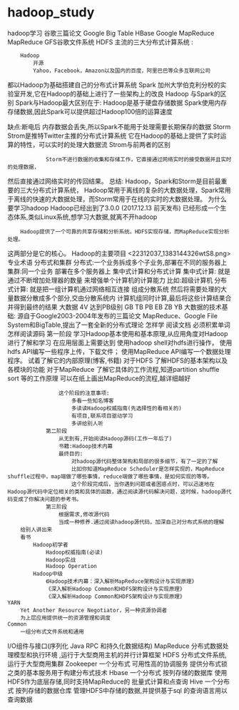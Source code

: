 # hadoop_study

hadoop学习
    谷歌三篇论文
        Google  Big Table
            HBase
         Google  MapReduce
            MapReduce
        GFS谷歌文件系统
            HDFS
    主流的三大分布式计算系统 :

        Hadoop
            开源
            Yahoo，Facebook，Amazon以及国内的百度，阿里巴巴等众多互联网公司
都以Hadoop为基础搭建自己的分布式计算系统
        Spark
            加州大学伯克利分校的实验室开发,它在Hadoop的基础上进行了一些架构上的改良
            Hadoop 与Spark的区别
                Spark与Hadoop最大区别在于:
Hadoop是基于硬盘存储数据
Spark使用内存存储数据,因此Spark可以提供超过Hadoop100倍的运算速度

缺点:断电后 内存数据会丢失,所以Spark不能用于处理需要长期保存的数据
        Storm
            Strom是推特Twitter主推的分布式计算系统
它在Hadoop的基础上提供了实时运算的特性，可以实时的处理大数据流
            Strom与前两者的区别

                Storm不进行数据的收集和存储工作，它直接通过网络实时的接受数据并且实时的处理数据，
然后直接通过网络实时的传回结果。
        总结:
             Hadoop，Spark和Storm是目前最重要的三大分布式计算系统，
Hadoop常用于离线的复杂的大数据处理，Spark常用于离线的快速的大数据处理，而Storm常用于在线的实时的大数据处理。
    为什么要学习hadoop
        Hadoop已经出到了3.0.0 (2017.12.13 前天发布)
已经形成一个生态体系,类似Linux系统,想学习大数据,就离不开hadoop

        Hadoop提供了一个可靠的共享存储和分析系统。HDFS实现存储，而MapReduce实现分析处理。
这两部分是它的核心。
    Hadoop的主要项目 <22312037_1383144326wtS8.png>
    专业术语
        分布式和集群
            分布式:一个业务拆成多个子业务,部署在不同的服务器上
            集群:同一个业务 部署在多个服务器上
        集中式计算和分布式计算
            集中式计算:
就是通过不断增加处理器的数量
来增强单个计算机的计算能力 比如:超级计算机
            分布式计算:
就是把一组计算机通过网络相互连接 组成分散系统
然后将需要处理的大量数据分散成多个部分,交由分散系统内
计算机组同时计算,最后将这些计算结果合并得到最终的结果
    大数据
        4V
        达到PB级别
            GB  TB  PB EB ZB YB
        大数据的技术基础:
            源自于Google2003-2004年发布的三篇论文 
MapReduce、Google File System和BigTable,提出了一套全新的分布式理论
    怎样学
        阅读文档
            必须积累单词
            怎样阅读源码
                第一阶段
                    学习Hadoop基本使用和基本原理,从应用角度对Hadoop进行了解和学习
                    在应用层面上需要达到
                        使用hadoop shell对hdfs进行操作，
使用hdfs API编写一些程序上传，下载文件；
使用MapReduce API编写一个数据处理程序。
                    试着了解它的内部原理(博客,书籍)
                        对于HDFS
                            了解HDFS的基本架构以及各模块的功能
                        对于MapReduce
                            了解它具体的工作流程,知道partition shuffle sort 等的工作原理
                            可以在纸上画出MapReduce的流程,越详细越好

                    这个阶段的注意事项:
                        多看一些知名博客
                        多读读Hadoop权威指南(先选择性的看相关的)
                        有项目,联系项目驱动学习
                        多讲给别人听
                第二阶段
                    从无到有,开始阅读Hadoop源码(工作一年后了)
                    书籍:Hadoop技术内幕
                    最终目的:
                        对hadoop源代码整体架构和局部的很多细节，有了一定的了解
                        比如你知道MapReduce Scheduler是怎样实现的，MapReduce shuffle过程中，map端做了哪些事情，reduce端做了哪些事情，是如何实现的等等。
                        这个阶段完成后，当你遇到问题或者困惑点时，可以迅速地在Hadoop源代码中定位相关的类和具体的函数，通过阅读源代码解决问题，这时候，hadoop源代码变成了你解决问题的参考书。
                第三阶段
                    根据需求,修改源代码
                    当成一种修养.通过阅读hadoop源代码，加深自己对分布式系统的理解
        给别人讲出来
        看书
            Hadoop初学者
                Hadoop权威指南(必读)
                Hadoop实战
                Hadoop Operation
            Hadoop中级
                《Hadoop技术内幕：深入解析MapReduce架构设计与实现原理》
                《深入解析Hadoop Common和HDFS架构设计与实现原理》
                《深入解析Hadoop Common和HDFS架构设计与实现原理》
    YARN
        Yet Another Resource Negotiator，另一种资源协调者
        为上层应用提供统一的资源管理和调度
    Common
        一组分布式文件系统和通用
I/O组件与接口(序列化  Java RPC 和持久化数据结构)
    MapReduce
        分布式数据处理模型和执行环境
,运行于大型商用主机的并行计算框架
    HDFS
        分布式文件系统,运行于大型商用集群
    Zookeeper
        一个分布式 可用性高的协调服务
提供分布式锁之类的基本服务用于构建分布式技术
    Hbase
        一个分布式 按列存储的数据库
使用HDFS作为底层存储,同时支持MapReduce的
批量式计算和点查询
    Hive
        一个分布式 按列存储的数据仓库
管理HDFS中存储的数据,并提供基于sql
的查询语言用以查询数据
